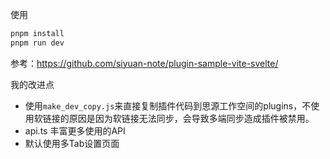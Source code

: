 


使用
```js
pnpm install
pnpm run dev
```

参考：https://github.com/siyuan-note/plugin-sample-vite-svelte/ 

我的改进点

- 使用`make_dev_copy.js`来直接复制插件代码到思源工作空间的plugins，不使用软链接的原因是因为软链接无法同步，会导致多端同步造成插件被禁用。
- api.ts 丰富更多使用的API
- 默认使用多Tab设置页面